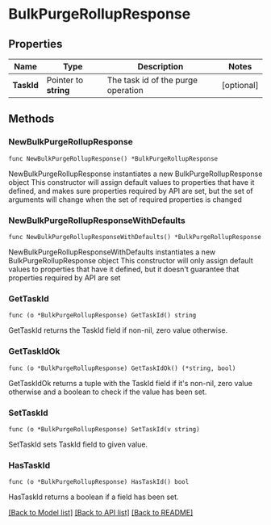 # BulkPurgeRollupResponse

## Properties

Name | Type | Description | Notes
------------ | ------------- | ------------- | -------------
**TaskId** | Pointer to **string** | The task id of the purge operation | [optional] 

## Methods

### NewBulkPurgeRollupResponse

`func NewBulkPurgeRollupResponse() *BulkPurgeRollupResponse`

NewBulkPurgeRollupResponse instantiates a new BulkPurgeRollupResponse object
This constructor will assign default values to properties that have it defined,
and makes sure properties required by API are set, but the set of arguments
will change when the set of required properties is changed

### NewBulkPurgeRollupResponseWithDefaults

`func NewBulkPurgeRollupResponseWithDefaults() *BulkPurgeRollupResponse`

NewBulkPurgeRollupResponseWithDefaults instantiates a new BulkPurgeRollupResponse object
This constructor will only assign default values to properties that have it defined,
but it doesn't guarantee that properties required by API are set

### GetTaskId

`func (o *BulkPurgeRollupResponse) GetTaskId() string`

GetTaskId returns the TaskId field if non-nil, zero value otherwise.

### GetTaskIdOk

`func (o *BulkPurgeRollupResponse) GetTaskIdOk() (*string, bool)`

GetTaskIdOk returns a tuple with the TaskId field if it's non-nil, zero value otherwise
and a boolean to check if the value has been set.

### SetTaskId

`func (o *BulkPurgeRollupResponse) SetTaskId(v string)`

SetTaskId sets TaskId field to given value.

### HasTaskId

`func (o *BulkPurgeRollupResponse) HasTaskId() bool`

HasTaskId returns a boolean if a field has been set.


[[Back to Model list]](../README.md#documentation-for-models) [[Back to API list]](../README.md#documentation-for-api-endpoints) [[Back to README]](../README.md)


